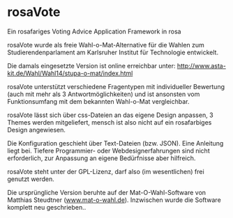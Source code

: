 # rosaVote
Ein rosafariges Voting Advice Application Framework in rosa

rosaVote wurde als freie Wahl-o-Mat-Alternative für die Wahlen zum Studierendenparlament am Karlsruher Institut für Technologie entwickelt.

Die damals eingesetzte Version ist online erreichbar unter:
http://www.asta-kit.de/Wahl/Wahl14/stupa-o-mat/index.html

rosaVote unterstützt verschiedene Fragentypen mit individueller Bewertung (auch mit mehr als 3 Antwortmöglichkeiten) und ist ansonsten vom Funktionsumfang mit dem bekannten Wahl-o-Mat vergleichbar.

rosaVote lässt sich über css-Dateien an das eigene Design anpassen, 3 Themes werden mitgeliefert, mensch ist also nicht auf ein rosafarbiges Design angewiesen.

Die Konfiguration geschieht über Text-Dateien (bzw. JSON). Eine Anleitung liegt bei. Tiefere Programmier- oder Webdesignerfahrungen sind nicht erforderlich, zur Anpassung an eigene Bedürfnisse aber hilfreich.

rosaVote steht unter der GPL-Lizenz, darf also (im wesentlichen) frei genutzt werden. 

Die ursprüngliche Version beruhte auf der Mat-O-Wahl-Software von Matthias Steudtner (www.mat-o-wahl.de).
Inzwischen wurde die Software komplett neu geschrieben..
